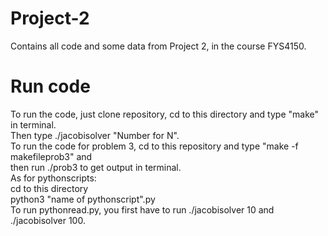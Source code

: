 # Project-2
Contains all code and some data from Project 2, in the course FYS4150. 


# Run code
To run the code, just clone repository, cd to this directory and type "make" in terminal. <br>
Then type ./jacobisolver "Number for N". <br>
To run the code for problem 3, cd to this repository and type "make -f makefileprob3" and <br>
then run ./prob3 to get output in terminal. <br>
As for pythonscripts:  <br>
cd to this directory <br>
python3 "name of pythonscript".py <br>
To run pythonread.py, you first have to run ./jacobisolver 10 and ./jacobisolver 100. 


